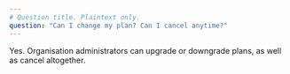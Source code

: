 ```yaml
---
# Question title. Plaintext only.
question: "Can I change my plan? Can I cancel anytime?"
---
```


Yes. Organisation administrators can upgrade or downgrade plans, as well as cancel altogether.
